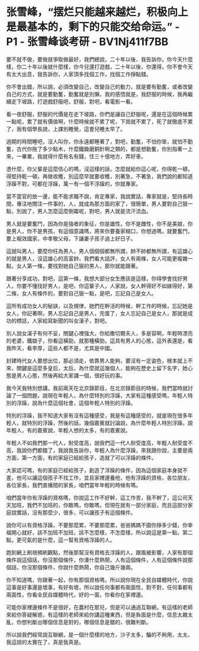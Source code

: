 # 张雪峰，“摆烂只能越来越烂，积极向上是最基本的，剩下的只能交给命运。” - P1 - 张雪峰谈考研 - BV1Nj411f7BB

要不就不做，要做就爭取做最好，我們總說，二十年以後，我告訴你，你今天什麼樣，你二十年以後就什麼樣，你今兒還打遊戲，二十年以後，你還得，你不會今天有太大出息，我告訴你，人家頂多找個工作，找個工作掙點錢。

你不會出錯，所以說，必須改變自己，改變自己的動力，就是要有勤奮，或者改變自己的方式，就是要勤奮，勤奮就是別懶，我的感悟就是，我舒服的時候，我再繼續走下坡路，打遊戲舒服吧，舒服，對吧，看電影一看。

看一夜舒服，舒服的代價是在走下坡路，你們是讓自己舒服呢，還是在這個時候累一點呢，累了就有價值啊，什麼時候就不累了呢，下崗就不累了，死了就徹底不累了，我有個學長說，上課別睡覺，這會兒睡太早了。

過期的時間睡吧，沒人叫你，你永遠都睡著了，對吧，勤奮，不怕你笨，就怕不勤奮，古代你拖了多少點木，什麼鐵鋤磨銅針啊之類的，都是想勤奮，你別指著一上來，一畢業，我就得什麼有名有錢，住三十億地方，弄好車。

憑什麼，你父輩是這麼信心的嗎，沒這樣的話，怎麼就給你這心呢，你得乾一頓，得堅持乾一頓，再做收穫，別這麼早就要收穫，別著急，不著急，我們說的都知道浮躁不對，可都在浮躁，萬一有一個不浮躁的，你就專家。

當不當官的放一邊，能不能求職不說，肯定專家，我說實話，專家就是，堅持長時間，專注地關注一件事的，人，就成為那方面的家了，很簡單，男人要對自己狠一點，別說了，男人怎麼這麼倒霉呢，對吧，男人就是流汗流血。

男人就是要奮鬥，因為你是強者的象征，你是雄性，你不是雌性，你不是美娘，你是男人，你不是男孩，有這個意識嗎，將來你要養家糊口，你想過嗎，就要奮鬥，要上報效國家，中孝敬父母，下讓妻子孩子過上好日子。

這就叫男人，要麼你枉為男人，男人個個個都無所謂，帥不帥都無所謂，有這雄心的就是男人，沒這雄心的高富帥，我們看大話評，女人有兩條，女人可能更複雜一點，女人第一條，要找對她自己狠的男人，那你就能跟著。

跟著分享成功，對吧，這第一條，我想大部分女生應該是這樣，你得學會找好男人，你要不懂找好男人，是吧，你這輩子人，人家說，女人幹得好不如嫁得好，第二條，女人有條件的，要對自己狠一點，是吧，忘記自己是女人。

這所有成功女人的秘訣，以及規律，她們在幹活的時候，幹工作的時候，忘記她是女人，你記著啊，男人忘記自己是男人，完蛋了，女人忘記自己是女人，那就是成功的標誌，人家給寫新聞的叫女漢子，對吧。

別人說女漢子有何不妥，關鍵心裡強大，你給撒切爾夫人，多是容啊，年輕時漂亮的老婆，鐵娘子，你看這橫勁，就那種橫勁，這具有男人的心態，這外表還是，看我昨天，看李厚，這些人都不是，尤其是中國。

封建時代女人要想出位，那必須走，依靠男人能夠，要沒有一定姿色，根本就上不來，關鍵是這麼多皇后，太后，為什麼就這幾個人，能夠在歷史上留下名字，她心態是男人心態，然後再給大家講一個，很好玩的事。

我今天我特別想講，我前兩天在北京錄節目，在北京錄節目的時候，我們當時就討論了一個問題，說現在年輕人，為什麼特別的浮躁，大家有這種感受嗎，年輕人特別的浮躁，說為什麼這個社會，這個年輕人特別的浮躁。

特別的浮躁，我不知道大家有沒有這種感受，我是有這種感受的，就是現在很多年輕人，就特別的浮躁，然後的話，幾個嘉賓就討論說，為什麼年輕人特別浮躁，說年輕人，有的嘉賓說，年輕人想的太多，有的嘉賓說。

年輕人不如我們那一代人，耐受度高，說我們這一代人耐受度高，年輕人耐受度不高，我說你們都錯了，我說我告訴你，年輕人為什麼浮躁，來我跟你說，主要是兩方面，第一方面，有的家庭已經給孩子，造就了可以浮躁的條件。

大家認可嗎，有的家庭已經給孩子，創造了浮躁的條件，因為這個家庭本身就不差，他可以讓這個孩子不找工作，並且家裡邊養他，他有浮躁的資格，各位朋友，各位家長，我們直播間的家長，咱們當年年輕的時候有嗎。

咱們當年你有浮躁的資格嗎，你說這工作不好幹，這工作苦，我不幹了，這公司天天加班，我們不加班的，你敢嗎，你敢嗎，但現在就有一部分家庭，而且這部分家庭說實話，沒有那麼少，很多，可以讓孩子有這個條件。

說你可以有資格浮躁，不要那麼累，不要那麼累，爸爸媽媽不圖你掙多少錢，你幸福開心就好，該不加班不加班，該不怎麼樣，不怎麼樣，所以說這是第一點，第二點，更可氣的是什麼，這一幫有資格浮躁的人。

跑到網上刷視頻刷觀點，然後那幫沒有資格去浮躁的人，跟風被影響，人家有那個條件說這個話，你沒那個條件，你湊什麼熱鬧，人有這個條件，人有這個條件說那個話，你沒那個條件，你說什麼熱鬧，你自己幾斤幾兩。

你不知道嗎，你跟著一起，你有那個資格嗎，所以說你現在全民自媒體時代，你說這事是好事還是壞事，有好有壞，所以說任何事都有兩面性，對不對，任何事都有兩面性，你看全民自媒體時代，好的一面，你看你在家裡邊。

可能你家裡邊條件不是很好，在農村在那兒，但是可以通過互聯網，有這樣的老師來給你答疑解惑，有這樣的老師來給你講這種東西，但是負面是什麼，信息太雜太亂，你想判斷出哪個信息是對的，哪個信息是錯的，很難判斷。

所以說我們經常說互聯網，是一個什麼樣的地方，沙子太多，騙的不夠用，太太，我這說的太實在了，真是我真是。